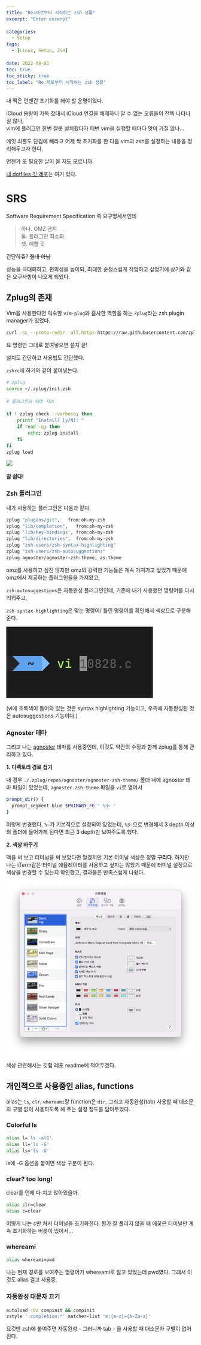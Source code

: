 ```yaml
---
title: "Re:제로부터 시작하는 zsh 생활"
excerpt: "Enter excerpt"

categories:
  - Setup
tags:
  - [Linux, Setup, ZSH]

date: 2022-08-01
toc: true
toc_sticky: true
toc_label: "Re:제로부터 시작하는 zsh 생활"
---
```


내 맥은 언젠간 초기화를 해야 할 운명이었다.

iCloud 용량이 가득 찼대서 iCloud 연결을 해제하니 알 수 없는 오류들이 잔뜩 나타나질 않나,<br>
vim에 플러그인 한번 잘못 설치했다가 매번 vim을 실행할 때마다 맛이 가질 않나...

에잇 쇠뿔도 단김에 빼라고 어제 싹 초기화를 한 다음 vim과 zsh를 설정하는 내용을 정리해두고자 한다.

언젠가 또 필요한 날이 올 지도 모르니까.

[내 dotfiles 깃 레포](https://github.com/Junsang-Mun/dotfiles)는 여기 있다.

# SRS
Software Requirement Specification 즉 요구명세서인데

> 하나. OMZ 금지<br>둘. 플러그인 최소화<br>셋. 예쁠 것

간단하쥬? ~~절대 아님~~

성능을 극대화하고, 편의성을 높이되, 최대한 순정스럽게 작업하고 싶었기에 상기와 같은 요구사항이 나오게 되었다.

## Zplug의 존재

Vim을 사용한다면 익숙할 ``vim-plug``와 흡사한 역할을 하는 ``Zplug``라는 zsh plugin manager가 있었다.

```bash
curl -sL --proto-redir -all,https https://raw.githubusercontent.com/zplug/installer/master/installer.zsh | zsh
```

요 명령만 그대로 붙여넣으면 설치 끝!

설치도 간단하고 사용법도 간단했다.

``zshrc``에 하기와 같이 붙여넣는다.
```bash
# zplug
source ~/.zplug/init.zsh

# 플러그인과 테마 자리

if ! zplug check --verbose; then
    printf "Install? [y/N]: "
    if read -q; then
        echo; zplug install
    fi
fi
zplug load
```

![](https://cdn.ppomppu1.co.kr/zboard/data3/2020/0616/1592243618_3490_%B4%D9%BF%EE%B7%CE%B5%E5_%282%29.jpeg)

**참 쉽다!**

### Zsh 플러그인

내가 사용하는 플러그인은 다음과 같다.

```bash
zplug "plugins/git",   from:oh-my-zsh
zplug "lib/completion",   from:oh-my-zsh
zplug 'lib/key-bindings', from:oh-my-zsh
zplug "lib/directories",  from:oh-my-zsh
zplug "zsh-users/zsh-syntax-highlighting"
zplug "zsh-users/zsh-autosuggestions"
zplug agnoster/agnoster-zsh-theme, as:theme
```

omz를 사용하고 싶진 않지만 omz의 강력한 기능들은 계속 가져가고 싶었기 때문에 omz에서 제공하는 플러그인들을 가져왔고,

``zsh-autosuggestions``은 자동완성 플러그인인데, 기존에 내가 사용했던 명령어를 다시 띄워주고,

``zsh-syntax-highlighting``은 맞는 명령어/ 틀린 명령어를 확인해서 색상으로 구분해준다.

![](/assets/posts/220801/1.png)

(vi에 초록색이 들어와 있는 것은 syntax highlighting 기능이고, 우측에 자동완성된 것은 autosuggestions 기능이다.)

### Agnoster 테마

그리고 나는 [agnoster](https://github.com/agnoster/agnoster-zsh-theme) 테마를 사용중인데, 이것도 약간의 수정과 함께 zplug를 통해 관리하고 있다.

**1. 디렉토리 경로 접기**

내 경우 `./.zplug/repos/agnoster/agnoster-zsh-theme/` 폴더 내에 agnoster 테마 파일이 있었는데, `agnoster.zsh-theme` 파일을 `vi`로 열어서 

```bash
prompt_dir() {
  prompt_segment blue $PRIMARY_FG ' %3~ '
}
```

이렇게 변경했다.
`%~`가 기본적으로 설정되어 있었는데, `%3~`으로 변경해서 3 depth 이상의 폴더에 들어가게 된다면 최근 3 depth만 보여주도록 했다.

**2. 색상 바꾸기**

맥을 써 보고 터미널을 써 보았다면 알겠지만 기본 터미널 색상은 정말 **구리다**.
하지만 나는 iTerm같은 터미널 에뮬레이터를 사용하고 싶지는 않았기 때문에 터미널 설정으로 색상을 변경할 수 있는지 확인했고, 결과물은 만족스럽게 나왔다.

![](/assets/posts/220801/2.png)

색상 관련해서는 깃헙 레포 readme에 적어두겠다.

## 개인적으로 사용중인 alias, functions

 alias는 `ls`, `clr`, `whereami`랑 function은 `dir`, 그리고 자동완성(tab) 사용할 때 대소문자 구별 없이 사용하도록 해 주는 설정 정도를 담아두었다.

### Colorful ls

```bash
alias l='ls -alG'
alias ll='ls -G'
alias ls='ls -G'
```

ls에 -G 옵션을 붙이면 색상 구분이 된다.

### clear? too long!

clear를 언제 다 치고 앉아있을까.

```bash
alias clr=clear
alias c=clear
```

이렇게 나는 c만 쳐서 터미널을 초기화한다. 뭔가 잘 풀리지 않을 때 애꿎은 터미널만 계속 초기화하는 버릇이 있어서...

### whereami

```bash
alias whereami=pwd
```

나는 현재 경로를 보여주는 명령어가 whereami로 알고 있었는데 pwd였다. 그래서 이것도 alias 걸고 사용중.

### 자동완성 대문자 끄기

```bash
autoload -Uz compinit && compinit
zstyle ':completion:*' matcher-list 'm:{a-z}={A-Za-z}'
```

요것만 zsh에 붙여주면 자동완성 - 그러니까 tab - 을 사용할 때 대소문자 구별이 없어진다.